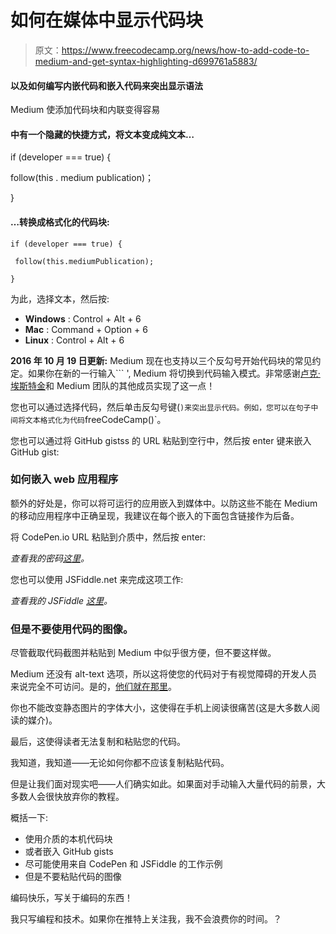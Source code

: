 # 如何在媒体中显示代码块

> 原文：<https://www.freecodecamp.org/news/how-to-add-code-to-medium-and-get-syntax-highlighting-d699761a5883/>

#### 以及如何编写内嵌代码和嵌入代码来突出显示语法

Medium 使添加代码块和内联变得容易

#### 中有一个隐藏的快捷方式，将文本变成纯文本…

if (developer === true) {

follow(this . medium publication)；

}

#### …转换成格式化的代码块:

```
if (developer === true) {
```

```
 follow(this.mediumPublication);
```

```
}
```

为此，选择文本，然后按:

*   **Windows** : Control + Alt + 6
*   **Mac** : Command + Option + 6
*   **Linux** : Control + Alt + 6

**2016 年 10 月 19 日更新:** Medium 现在也支持以三个反勾号开始代码块的常见约定。如果你在新的一行输入``` ', Medium 将切换到代码输入模式。非常感谢[卢克·埃斯特金](https://www.freecodecamp.org/news/how-to-add-code-to-medium-and-get-syntax-highlighting-d699761a5883/undefined)和 Medium 团队的其他成员实现了这一点！

您也可以通过选择代码，然后单击反勾号键(`)来突出显示代码。例如，您可以在句子中间将文本格式化为代码`freeCodeCamp()`。

您也可以通过将 GitHub gistss 的 URL 粘贴到空行中，然后按 enter 键来嵌入 GitHub gist:

### 如何嵌入 web 应用程序

额外的好处是，你可以将可运行的应用嵌入到媒体中。以防这些不能在 Medium 的移动应用程序中正确呈现，我建议在每个嵌入的下面包含链接作为后备。

将 CodePen.io URL 粘贴到介质中，然后按 enter:

*查看我的密码[这里](http://codepen.io/FreeCodeCamp/pen/NNvBQW)。*

您也可以使用 JSFiddle.net 来完成这项工作:

*查看我的 JSFiddle [这里](https://jsfiddle.net/avegt5e5/3/)。*

### 但是不要使用代码的图像。

尽管截取代码截图并粘贴到 Medium 中似乎很方便，但不要这样做。

Medium 还没有 alt-text 选项，所以这将使您的代码对于有视觉障碍的开发人员来说完全不可访问。是的，[他们就在那里](https://medium.freecodecamp.com/looking-back-to-what-started-it-all-731ef5424aec#.fae9jgbx6)。

你也不能改变静态图片的字体大小，这使得在手机上阅读很痛苦(这是大多数人阅读的媒介)。

最后，这使得读者无法复制和粘贴您的代码。

我知道，我知道——无论如何你都不应该复制粘贴代码。

但是让我们面对现实吧——人们确实如此。如果面对手动输入大量代码的前景，大多数人会很快放弃你的教程。

概括一下:

*   使用介质的本机代码块
*   或者嵌入 GitHub gists
*   尽可能使用来自 CodePen 和 JSFiddle 的工作示例
*   但是不要粘贴代码的图像

编码快乐，写关于编码的东西！

我只写编程和技术。如果你在推特上关注我，我不会浪费你的时间。？
